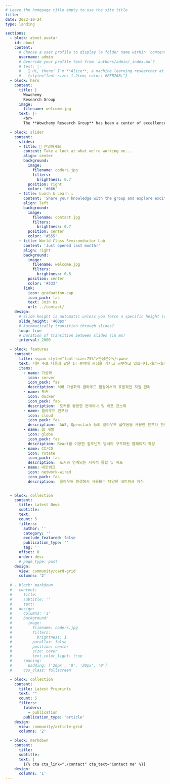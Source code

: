 ```yaml
---
# Leave the homepage title empty to use the site title
title:
date: 2022-10-24
type: landing

sections:
  - block: about.avatar
    id: about
    content:
      # Choose a user profile to display (a folder name within `content/authors/`)
      username: admin
      # Override your profile text from `authors/admin/_index.md`?
      # text: |-
      #   👋 Hi, there! I'm **Alice**, a machine learning researcher at Netflix.
      #   {style="font-size: 1.2rem; color: #FFB76B;"}
  - block: hero
    content:
      title: |
        Wowchemy
        Research Group
      image:
        filename: welcome.jpg
      text: |-
        <br>
        The **Wowchemy Research Group** has been a center of excellence for Artificial Intelligence research, teaching, and practice since its founding in 2016.

  - block: slider
    content:
      slides:
      - title: 👋 안녕하세요
        content: Take a look at what we're working on...
        align: center
        background:
          image:
            filename: coders.jpg
            filters:
              brightness: 0.7
          position: right
          color: '#666'
      - title: Lunch & Learn ☕️
        content: 'Share your knowledge with the group and explore exciting new topics together!'
        align: left
        background:
          image:
            filename: contact.jpg
            filters:
              brightness: 0.7
          position: center
          color: '#555'
      - title: World-Class Semiconductor Lab
        content: 'Just opened last month!'
        align: right
        background:
          image:
            filename: welcome.jpg
            filters:
              brightness: 0.5
          position: center
          color: '#333'
        link:
          icon: graduation-cap
          icon_pack: fas
          text: Join Us
          url: ../contact/
    design:
      # Slide height is automatic unless you force a specific height (e.g. '400px')
      slide_height: '400px'
      # Automatically transition through slides?
      loop: true
      # Duration of transition between slides (in ms)
      interval: 2000

  - block: features
    content:
      title: <span style="font-size:75%">관심분야</span>
      text: 저는 주로 다음과 같은 IT 분야에 관심을 가지고 공부하고 있습니다.<br><br><br>
      items:
        - name: 가상화
          icon: server
          icon_pack: fas
          description: 서버 가상화와 클라우드 환경에서의 효율적인 자원 관리
        - name: 도커
          icon: docker
          icon_pack: fab
          description:  도커를 활용한 컨테이너 및 배포 간소화
        - name: 클라우드 인프라
          icon: cloud
          icon_pack: fas
          description:  AWS, Openstack 등의 클라우드 플랫폼을 사용한 인프라 관리 및 서비스 배포
        - name: 웹 개발
          icon: globe
          icon_pack: fas
          description: React를 이용한 컴포넌트 방식의 구조화된 웹페이지 작성
        - name: CI/CD
          icon: rotate
          icon_pack: fas
          description:  도커와 연계되는 지속적 통합 및 배포
        - name: 네트워크
          icon: network-wired
          icon_pack: fas
          description:  클라우드 환경에서 사용되는 다양한 네트워크 지식

  
  - block: collection
    content:
      title: Latest News
      subtitle:
      text:
      count: 5
      filters:
        author: ''
        category: ''
        exclude_featured: false
        publication_type: ''
        tag: ''
      offset: 0
      order: desc
      # page_type: post
    design:
      view: community/card-grid
      columns: '2'
  
  # - block: markdown
  #   content:
  #     title:
  #     subtitle: ''
  #     text:
  #   design:
  #     columns: '1'
  #     background:
  #       image: 
  #         filename: coders.jpg
  #         filters:
  #           brightness: 1
  #         parallax: false
  #         position: center
  #         size: cover
  #         text_color_light: true
  #     spacing:
  #       padding: ['20px', '0', '20px', '0']
  #     css_class: fullscreen

  - block: collection
    content:
      title: Latest Preprints
      text: ""
      count: 5
      filters:
        folders:
          - publication
        publication_type: 'article'
    design:
      view: community/article-grid
      columns: '2'

  - block: markdown
    content:
      title:
      subtitle:
      text: |
        {{% cta cta_link="./contact" cta_text="Contact me" %}}
    design:
      columns: '1'
---
```

